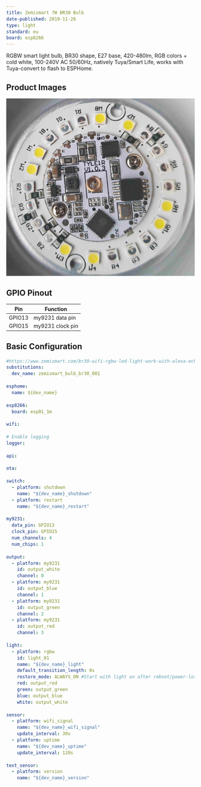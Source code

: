 ```yaml
---
title: Zemismart 7W BR30 Bulb
date-published: 2019-11-26
type: light
standard: eu
board: esp8266
---
```


RGBW smart light bulb, BR30 shape, E27 base, 420-480lm, RGB colors + cold white, 100-240V AC 50/60Hz, natively
Tuya/Smart Life, works with Tuya-convert to flash to ESPHome.

## Product Images

![alt text](./inside.jpg "inside")

## GPIO Pinout

| Pin    | Function         |
| ------ | ---------------- |
| GPIO13 | my9231 data pin  |
| GPIO15 | my9231 clock pin |

## Basic Configuration

```yaml
#https://www.zemismart.com/br30-wifi-rgbw-led-light-work-with-alexa-echo-google-home-assistance-ifttt-support-tuya-app-voice-timer-control-e27-lamp-p0053-p0053.html
substitutions:
  dev_name: zemismart_bulb_br30_001

esphome:
  name: ${dev_name}

esp8266:
  board: esp01_1m

wifi:

# Enable logging
logger:

api:

ota:

switch:
  - platform: shutdown
    name: "${dev_name}_shutdown"
  - platform: restart
    name: "${dev_name}_restart"

my9231:
  data_pin: GPIO13
  clock_pin: GPIO15
  num_channels: 4
  num_chips: 1

output:
  - platform: my9231
    id: output_white
    channel: 0
  - platform: my9231
    id: output_blue
    channel: 1
  - platform: my9231
    id: output_green
    channel: 2
  - platform: my9231
    id: output_red
    channel: 3

light:
  - platform: rgbw
    id: light_01
    name: "${dev_name}_light"
    default_transition_length: 0s
    restore_mode: ALWAYS_ON #Start with light on after reboot/power-loss event, so that it works from a dumb lightswitch
    red: output_red
    green: output_green
    blue: output_blue
    white: output_white

sensor:
  - platform: wifi_signal
    name: "${dev_name}_wifi_signal"
    update_interval: 30s
  - platform: uptime
    name: "${dev_name}_uptime"
    update_interval: 120s

text_sensor:
  - platform: version
    name: "${dev_name}_version"
```
